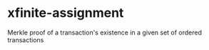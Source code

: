 # xfinite-assignment
Merkle proof of a transaction's existence in a given set of ordered transactions

